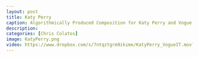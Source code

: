 ```yaml
---
layout: post
title: Katy Perry
caption: Algorithmically Produced Composition for Katy Perry and Vogue (Italy)
description: 
categories: [Chris Colatos]
image: KatyPerry.png
video: https://www.dropbox.com/s/7ntqztgrm9ikime/KatyPerry_VogueIT.mov?dl=1
---
```

